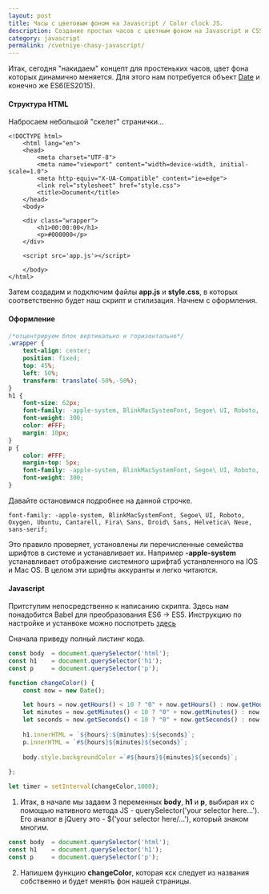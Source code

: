 ```yaml
---
layout: post
title: Часы с цветовым фоном на Javascript / Color clock JS.
description: Создание простых часов с цветным фоном на Javascript и CSS.
category: javascript
permalink: /cvetniye-chasy-javascript/
---
```


Итак, сегодня "накидаем" концепт для простеньких часов, цвет фона которых динамично меняется. Для этого нам потребуется объект [Date](https://learn.javascript.ru/datetime) и конечно же ES6(ES2015).

<!--excerpt-->

#### Структура HTML
Набросаем небольшой "скелет" странички... 

```
<!DOCTYPE html>
    <html lang="en">
    <head>
        <meta charset="UTF-8">
        <meta name="viewport" content="width=device-width, initial-scale=1.0">
        <meta http-equiv="X-UA-Compatible" content="ie=edge">
        <link rel="stylesheet" href="style.css">
        <title>Document</title>
    </head>
    <body>

    <div class="wrapper">
        <h1>00:00:00</h1>
        <p>#000000</p>
    </div>

    <script src='app.js'></script>

    </body>
</html>
```
Затем создадим и подключим файлы **app.js** и **style.css**, в которых соответственно будет наш скрипт и стилизация. Начнем с оформления.

#### Оформление

```css
/*отцентрируем блок вертикально и горизонтально*/
.wrapper {
    text-align: center;
    position: fixed;
    top: 45%;
    left: 50%;
    transform: translate(-50%,-50%);
}
h1 {
    font-size: 62px;
    font-family: -apple-system, BlinkMacSystemFont, Segoe\ UI, Roboto, Oxygen, Ubuntu, Cantarell, Fira\ Sans, Droid\ Sans, Helvetica\ Neue, sans-serif;
    font-weight: 300;
    color: #FFF;
    margin: 10px;
}
p {
    color: #FFF;
    margin-top: 5px;
    font-family: -apple-system, BlinkMacSystemFont, Segoe\ UI, Roboto, Oxygen, Ubuntu, Cantarell, Fira\ Sans, Droid\ Sans, Helvetica\ Neue, sans-serif;
    font-weight: 300;
}
```

Давайте остановимся подробнее на данной строчке. 
```
font-family: -apple-system, BlinkMacSystemFont, Segoe\ UI, Roboto, Oxygen, Ubuntu, Cantarell, Fira\ Sans, Droid\ Sans, Helvetica\ Neue, sans-serif;
```
Это правило проверяет, установлены ли перечисленные семейства шрифтов в системе и устанавливает их. Например **-apple-system** устанавливает отображение системного шрифтаб устанвленного на IOS и Mac OS. В целом эти шрифты аккуранты и легко читаются.

#### Javascript

Притступим непосредственно к написанию скрипта. Здесь нам понадобится Babel для преобразования ES6 -> ES5. Инструкцию по настройке и устанвоке можно поспотреть [здесь](http://babeljs.io/)

Сначала приведу полный листинг кода.
```javascript
const body  = document.querySelector('html');
const h1    = document.querySelector('h1');
const p     = document.querySelector('p');

function changeColor() {
    const now = new Date();

    let hours = now.getHours() < 10 ? "0" + now.getHours() : now.getHours();
    let minutes = now.getMinutes() < 10 ? "0" + now.getMinutes() : now.getMinutes();
    let seconds = now.getSeconds() < 10 ? "0" + now.getSeconds() : now.getSeconds();
 
    h1.innerHTML = `${hours}:${minutes}:${seconds}`;
    p.innerHTML = `#${hours}${minutes}${seconds}`;
    
    body.style.backgroundColor =`#${hours}${minutes}${seconds}`;
    
};

let timer = setInterval(changeColor,1000);
```

1. Итак, в начале мы задаем 3 переменных **body**, **h1** и **p**, выбирая их c помощью нативного метода JS - querySelector('your selector here...'). Его аналог в jQuery это - $('your selector here/...'), который знаком многим. 
```javascript
const body  = document.querySelector('html');
const h1    = document.querySelector('h1');
const p     = document.querySelector('p');
```
2. Напишем функцию **changeColor**, которая кск следует из названия собственно и будет менять фон нашей страницы.
